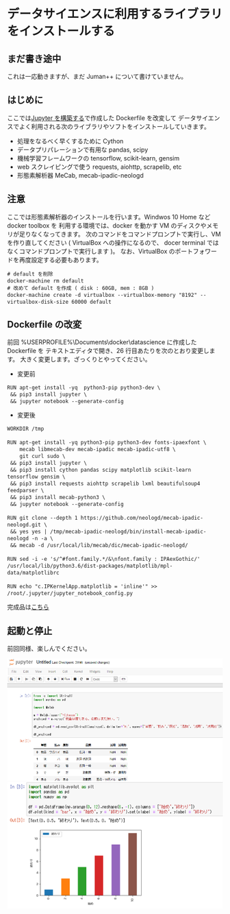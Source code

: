 # データサイエンスに利用するライブラリをインストールする

## まだ書き途中
これは一応動きますが、まだ Juman++ について書けていません。

## はじめに
ここでは[Jupyter を構築する](../setup_jupyter_env/readme.md)で作成した Dockerfile を改変して
データサイエンスでよく利用される次のライブラリやソフトをインストールしていきます。

- 処理をなるべく早くするために Cython
- データプリパレーションで有用な pandas, scipy
- 機械学習フレームワークの tensorflow, scikit-learn, gensim
- web スクレイピングで使う requests, aiohttp, scrapelib, etc
- 形態素解析器 MeCab, mecab-ipadic-neologd

## 注意
ここでは形態素解析器のインストールを行います。Windwos 10 Home など docker toolbox を
利用する環境では、docker を動かす VM のディスクやメモリが足りなくなってきます。
次のコマンドをコマンドプロンプトで実行し、VM を作り直してください ( VirtualBox への操作になるので、
docer terminal ではなくコマンドプロンプトで実行します )。
なお、VirtualBox のポートフォワードを再度設定する必要もあります。

```
# default を削除
docker-machine rm default
# 改めて default を作成 ( disk : 60GB, mem : 8GB )
docker-machine create -d virtualbox --virtualbox-memory "8192" --virtualbox-disk-size 60000 default
```

## Dockerfile の改変
前回 %USERPROFILE%\Documents\docker\datascience に作成した Dockerfile を
テキストエディタで開き、26 行目あたりを次のとおり変更します。
大きく変更します。ざっくりとやってください。

- 変更前

```
RUN apt-get install -yq  python3-pip python3-dev \
 && pip3 install jupyter \
 && jupyter notebook --generate-config
```

- 変更後

```
WORKDIR /tmp

RUN apt-get install -yq python3-pip python3-dev fonts-ipaexfont \
    mecab libmecab-dev mecab-ipadic mecab-ipadic-utf8 \
    git curl sudo \
 && pip3 install jupyter \
 && pip3 install cython pandas scipy matplotlib scikit-learn tensorflow gensim \
 && pip3 install requests aiohttp scrapelib lxml beautifulsoup4 feedparser \
 && pip3 install mecab-python3 \
 && jupyter notebook --generate-config

RUN git clone --depth 1 https://github.com/neologd/mecab-ipadic-neologd.git \
 && yes yes | /tmp/mecab-ipadic-neologd/bin/install-mecab-ipadic-neologd -n -a \
 && mecab -d /usr/local/lib/mecab/dic/mecab-ipadic-neologd/

RUN sed -i -e 's/^#font.family.*/&\nfont.family : IPAexGothic/' /usr/local/lib/python3.6/dist-packages/matplotlib/mpl-data/matplotlibrc

RUN echo "c.IPKernelApp.matplotlib = 'inline'" >> /root/.jupyter/jupyter_notebook_config.py
```

完成品は[こちら](./Dockerfile)

## 起動と停止
前回同様、楽しんでください。

![Mecab の動作確認](../doc_img/MeCab_Test.PNG "Mecab の動作確認")
![Matplotlib で日本語の確認](../doc_img/Matplotlib_Test.PNG "Matplotlib で日本語の確認")
